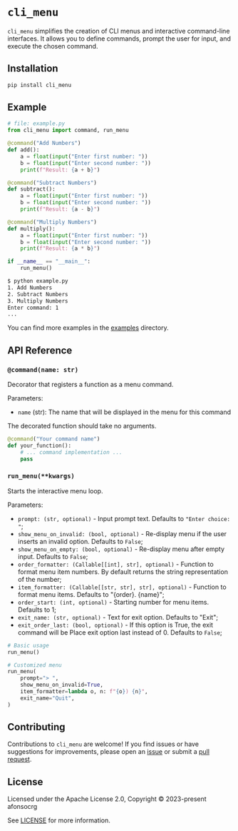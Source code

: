 # `cli_menu`

`cli_menu` simplifies the creation of CLI menus and interactive command-line interfaces.
It allows you to define commands, prompt the user for input, and execute the chosen command.

## Installation

```bash
pip install cli_menu
```

## Example

```python
# file: example.py
from cli_menu import command, run_menu

@command("Add Numbers")
def add():
    a = float(input("Enter first number: "))
    b = float(input("Enter second number: "))
    print(f"Result: {a + b}")

@command("Subtract Numbers")
def subtract():
    a = float(input("Enter first number: "))
    b = float(input("Enter second number: "))
    print(f"Result: {a - b}")

@command("Multiply Numbers")
def multiply():
    a = float(input("Enter first number: "))
    b = float(input("Enter second number: "))
    print(f"Result: {a * b}")

if __name__ == "__main__":
    run_menu() 

```

```bash
$ python example.py
1. Add Numbers
2. Subtract Numbers
3. Multiply Numbers
Enter command: 1
...
```

You can find more examples in the [examples](./examples) directory.


## API Reference

### `@command(name: str)`

Decorator that registers a function as a menu command.

Parameters:
- `name` (str): The name that will be displayed in the menu for this command

The decorated function should take no arguments.

```python
@command("Your command name")
def your_function():
    # ... command implementation ...
    pass
```

### `run_menu(**kwargs)`

Starts the interactive menu loop.

Parameters:
- `prompt: (str, optional)` - Input prompt text. Defaults to `"Enter choice: "`;
- `show_menu_on_invalid: (bool, optional)` -  Re-display menu if the user inserts an invalid option. Defaults to `False`;
- `show_menu_on_empty: (bool, optional)` - Re-display menu after empty input. Defaults to `False`;
- `order_formatter: (Callable[[int], str], optional)` - Function to format menu item numbers. By default returns the string representation of the number;
- `item_formatter: (Callable[[str, str], str], optional)` - Function to format menu items. Defaults to "{order}. {name}";
- `order_start: (int, optional)` - Starting number for menu items. Defaults to 1;
- `exit_name: (str, optional)` - Text for exit option. Defaults to "Exit";
- `exit_order_last: (bool, optional)` - If this option is True, the exit command will be Place exit option last instead of 0. Defaults to `False`;

```python
# Basic usage
run_menu()

# Customized menu
run_menu(
    prompt="> ",
    show_menu_on_invalid=True,
    item_formatter=lambda o, n: f"{o}) {n}",
    exit_name="Quit",
)
```

## Contributing

Contributions to `cli_menu` are welcome! If you find issues or have suggestions for improvements, please open an [issue](https://github.com/afonsocrg/cli_menu/issues) or submit a [pull request](https://github.com/afonsocrg/cli_menu/pulls).

## License

Licensed under the Apache License 2.0, Copyright © 2023-present afonsocrg

See [LICENSE](./LICENSE) for more information.